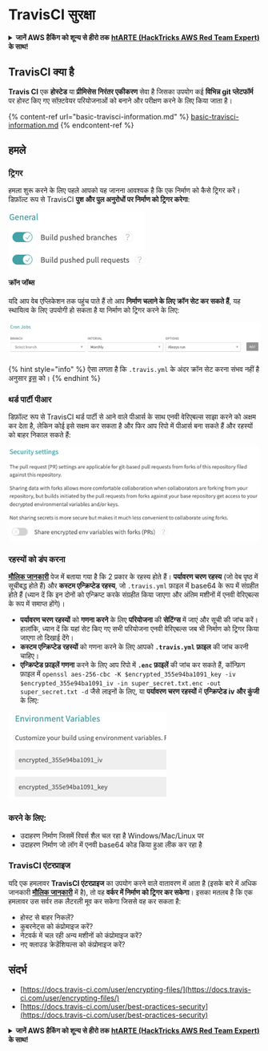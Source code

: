 # TravisCI सुरक्षा

<details>

<summary><strong>जानें AWS हैकिंग को शून्य से हीरो तक</strong> <a href="https://training.hacktricks.xyz/courses/arte"><strong>htARTE (HackTricks AWS Red Team Expert)</strong></a><strong> के साथ!</strong></summary>

HackTricks का समर्थन करने के अन्य तरीके:

* यदि आप चाहते हैं कि **आपकी कंपनी HackTricks में विज्ञापित हो** या **HackTricks को PDF में डाउनलोड करें** तो [**सदस्यता योजनाएँ देखें**](https://github.com/sponsors/carlospolop)!
* [**आधिकारिक PEASS और HackTricks स्वैग**](https://peass.creator-spring.com) प्राप्त करें
* [**The PEASS Family**](https://opensea.io/collection/the-peass-family) का खोज करें, हमारा विशेष [**NFTs**](https://opensea.io/collection/the-peass-family) संग्रह
* **शामिल हों** 💬 [**डिस्कॉर्ड समूह**](https://discord.gg/hRep4RUj7f) या [**टेलीग्राम समूह**](https://t.me/peass) या हमें **ट्विटर** पर **फॉलो** करें 🐦 [**@hacktricks\_live**](https://twitter.com/hacktricks\_live)**.**
* **अपने हैकिंग ट्रिक्स साझा करें** द्वारा PRs सबमिट करके [**HackTricks**](https://github.com/carlospolop/hacktricks) और [**HackTricks Cloud**](https://github.com/carlospolop/hacktricks-cloud) github repos में।

</details>

## TravisCI क्या है

**Travis CI** एक **होस्टेड** या **प्रीमिसेस** **निरंतर एकीकरण** सेवा है जिसका उपयोग कई **विभिन्न git प्लेटफॉर्म** पर होस्ट किए गए सॉफ़्टवेयर परियोजनाओं को बनाने और परीक्षण करने के लिए किया जाता है।

{% content-ref url="basic-travisci-information.md" %}
[basic-travisci-information.md](basic-travisci-information.md)
{% endcontent-ref %}

## हमले

### ट्रिगर

हमला शुरू करने के लिए पहले आपको यह जानना आवश्यक है कि एक निर्माण को कैसे ट्रिगर करें। डिफ़ॉल्ट रूप से TravisCI **पुश और पुल अनुरोधों पर निर्माण को ट्रिगर करेगा**:

![](<../../.gitbook/assets/image (19) (1).png>)

#### क्रॉन जॉब्स

यदि आप वेब एप्लिकेशन तक पहुंच पाते हैं तो आप **निर्माण चलाने के लिए क्रॉन सेट कर सकते हैं**, यह स्थायित्व के लिए उपयोगी हो सकता है या निर्माण को ट्रिगर करने के लिए:

![](<../../.gitbook/assets/image (42).png>)

{% hint style="info" %}
ऐसा लगता है कि `.travis.yml` के अंदर क्रॉन सेट करना संभव नहीं है अनुसार [इस](https://github.com/travis-ci/travis-ci/issues/9162) को।
{% endhint %}

### थर्ड पार्टी पीआर

डिफ़ॉल्ट रूप से TravisCI थर्ड पार्टी से आने वाले पीआर्स के साथ एनवी वेरिएबल्स साझा करने को अक्षम कर देता है, लेकिन कोई इसे सक्षम कर सकता है और फिर आप रिपो में पीआर्स बना सकते हैं और रहस्यों को बाहर निकाल सकते हैं:

![](<../../.gitbook/assets/image (1) (1) (1) (1) (1) (1) (1) (1) (1) (1) (1) (1) (1) (1) (1) (1) (1) (1) (1) (1) (1) (1) (1).png>)

### रहस्यों को डंप करना

[**मौलिक जानकारी**](basic-travisci-information.md) पेज में बताया गया है कि 2 प्रकार के रहस्य होते हैं। **पर्यावरण चरण रहस्य** (जो वेब पृष्ठ में सूचीबद्ध होते हैं) और **कस्टम एन्क्रिप्टेड रहस्य**, जो `.travis.yml` फ़ाइल में base64 के रूप में संग्रहीत होते हैं (ध्यान दें कि इन दोनों को एन्क्रिप्ट करके संग्रहीत किया जाएगा और अंतिम मशीनों में एनवी वेरिएबल्स के रूप में समाप्त होंगे)।

* **पर्यावरण चरण रहस्यों** को **गणना करने** के लिए **परियोजना** की **सेटिंग्स** में जाएं और सूची की जांच करें। हालांकि, ध्यान दें कि यहां सेट किए गए सभी परियोजना एनवी वेरिएबल्स जब भी निर्माण को ट्रिगर किया जाएगा तो दिखाई देंगे।
* **कस्टम एन्क्रिप्टेड रहस्यों** को गणना करने के लिए आपको **`.travis.yml` फ़ाइल** की जांच करनी चाहिए।
* **एन्क्रिप्टेड फ़ाइलें गणना** करने के लिए आप रिपो में **`.enc` फ़ाइलें** की जांच कर सकते हैं, कॉन्फ़िग फ़ाइल में `openssl aes-256-cbc -K $encrypted_355e94ba1091_key -iv $encrypted_355e94ba1091_iv -in super_secret.txt.enc -out super_secret.txt -d` जैसे लाइनों के लिए, या **पर्यावरण चरण रहस्यों** में **एन्क्रिप्टेड iv और कुंजी** के लिए:

![](<../../.gitbook/assets/image (71).png>)

### करने के लिए:

* उदाहरण निर्माण जिसमें रिवर्स शैल चल रहा है Windows/Mac/Linux पर
* उदाहरण निर्माण जो लॉग में एनवी base64 कोड किया हुआ लीक कर रहा है

### TravisCI एंटरप्राइज

यदि एक हमलावर **TravisCI एंटरप्राइज** का उपयोग करने वाले वातावरण में आता है (इसके बारे में अधिक जानकारी [**मौलिक जानकारी**](basic-travisci-information.md#travisci-enterprise) में है), तो वह **वर्कर में निर्माण को ट्रिगर कर सकेगा**। इसका मतलब है कि एक हमलावर उस सर्वर तक लैटरली मूव कर सकेगा जिससे वह कर सकता है:

* होस्ट से बाहर निकलें?
* कुबरनेट्स को कंप्रोमाइज करें?
* नेटवर्क में चल रही अन्य मशीनों को कंप्रोमाइज करें?
* नए क्लाउड क्रेडेंशियल्स को कंप्रोमाइज करें?

## संदर्भ

* [https://docs.travis-ci.com/user/encrypting-files/](https://docs.travis-ci.com/user/encrypting-files/)
* [https://docs.travis-ci.com/user/best-practices-security](https://docs.travis-ci.com/user/best-practices-security)

<details>

<summary><strong>जानें AWS हैकिंग को शून्य से हीरो तक</strong> <a href="https://training.hacktricks.xyz/courses/arte"><strong>htARTE (HackTricks AWS Red Team Expert)</strong></a><strong> के साथ!</strong></summary>

HackTricks का समर्थन करने के अन्य तरीके:

* यदि आप चाहते हैं कि **आपकी कंपनी HackTricks में विज्ञापित हो** या **HackTricks को PDF में डाउनलोड करें** तो [**सदस्यता योजनाएँ देखें**](https://github.com/sponsors/carlospolop)!
* [**आधिकारिक PEASS और HackTricks स्वैग**](https://peass.creator-spring.com) प्राप्त करें
* [**The PEASS Family**](https://opensea.io/collection/the-peass-family) का खोज करें, हमारा विशेष [**NFTs**](https://opensea.io/collection/the-peass-family) संग्रह
* **शामिल हों** 💬 [**डिस्कॉर्ड समूह**](https://discord.gg/hRep4RUj7f) या [**टेलीग्राम समूह**](https://t.me/peass) या हमें **ट्विटर** पर **फॉलो** करें 🐦 [**@hacktricks\_live**](https://twitter.com/hacktricks\_live)**.**
* **अपने हैकिंग ट्रिक्स साझा करें** द्वारा PRs सबमिट करके [**HackTricks**](https://github.com/carlospolop/hacktricks) और [**HackTricks Cloud**](https://github.com/carlospolop/hacktricks-cloud) github repos में।

</details>
